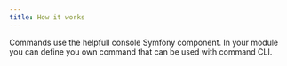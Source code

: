 ```yaml
---
title: How it works
---
```


Commands use the helpfull console Symfony component. In your module you can define you own command that can be used
with command CLI.
